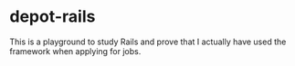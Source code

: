 # depot-rails
This is a playground to study Rails and prove that I actually have used the framework when applying for jobs.
